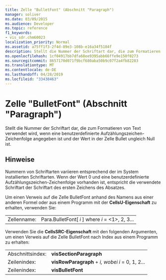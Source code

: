 ```yaml
---
title: Zelle "BulletFont" (Abschnitt "Paragraph")
manager: soliver
ms.date: 03/09/2015
ms.audience: Developer
ms.topic: reference
f1_keywords:
- vis_sdr.chm60023
localization_priority: Normal
ms.assetid: a75ff1f3-2f4d-89e3-108b-e16a34f5184f
description: Stellt die Nummer der Schriftart dar, die zum Formatieren von Text verwendet wird, wenn eine benutzerdefinierte Aufzählungszeichen-Zeichenfolge angegeben ist und der Wert in der Zelle Bullet ungleich Null ist.
ms.openlocfilehash: 1cf04917bb7dfa68ee9395abb66ffe9e150f0273
ms.sourcegitcommit: 8657170d071f9bcf680aba50b9c07f2a4fb82283
ms.translationtype: MT
ms.contentlocale: de-DE
ms.lasthandoff: 04/28/2019
ms.locfileid: "33438463"
---
```

# <a name="bulletfont-cell-paragraph-section"></a>Zelle "BulletFont" (Abschnitt "Paragraph")

Stellt die Nummer der Schriftart dar, die zum Formatieren von Text verwendet wird, wenn eine benutzerdefinierte Aufzählungszeichen-Zeichenfolge angegeben ist und der Wert in der Zelle Bullet ungleich Null ist. 
  
## <a name="remarks"></a>Hinweise

Nummern von Schriftarten variieren entsprechend der im System installierten Schriftarten. Wenn der Wert 0 und eine benutzerdefinierte Aufzählungszeichen-Zeichenfolge vorhanden ist, entspricht die verwendete Schriftart der Schriftart des ersten Zeichens des Absatzes.
  
Um einen Verweis auf die Zelle BulletFont anhand des Namens aus einer anderen Formel oder aus einem Programm mit der **CellsU-Eigenschaft** zu erhalten, verwenden Sie: 
  
|||
|:-----|:-----|
| Zellenname:  <br/> | Para.BulletFont[  *i*  ] where  *i*  = <1>, 2, 3...  <br/> |
   
Verwenden Sie die **CellsSRC-Eigenschaft** mit den folgenden Argumenten, um einen Verweis auf die Zelle BulletFont nach Index aus einem Programm zu erhalten: 
  
|||
|:-----|:-----|
| Abschnittsindex:  <br/> |**visSectionParagraph** <br/> |
| Zeilenindex:  <br/> |**visRowParagraph**  +   *i,* *wobei i* = 0, 1, 2...  <br/> |
| Zeilenindex:  <br/> |**visBulletFont** <br/> |
   

